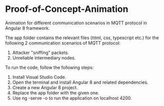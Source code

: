 # Proof-of-Concept-Animation
Animation for different communication scenarios in MQTT protocol in Angular 8 framework.

The app folder contains the relevant files (html, css, typescript etc.) for the following 2 communication scenarios of MQTT protocol:
1. Attacker "sniffing" packets.
2. Unreliable intermediary nodes.

To run the code, follow the following steps:
1. Install Visual Studio Code.
2. Open the terminal and install Angular 8 and related dependencies.
3. Create a new Angular 8 project.
4. Replace the app folder with the given one.
5. Use ng -serve -o to run the application on localhost 4200.
